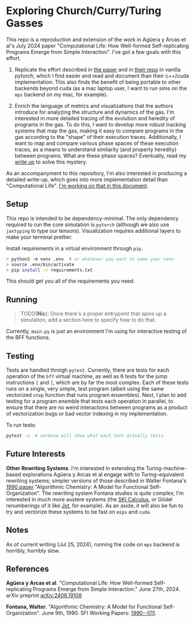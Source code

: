 # Exploring Church/Curry/Turing Gasses

This repo is a reproduction and extension of the work in Agüera y Arcas et al's July 2024 paper "Computational Life: How Well-formed Self-replicating Programs Emerge from Simple Interaction". I've got a few goals with this effort.

1. Replicate the effort described in [the paper](https://arxiv.org/pdf/2406.19108) and in [their repo](https://github.com/paradigms-of-intelligence/cubff) in vanilla pytorch, which I find easier and read and document than their c++/cuda implementation. This also finds the benefit of being portable to other backends beyond cuda (as a mac laptop user, I want to run sims on the `mps` backend on my mac, for example).

1. Enrich the language of metrics and visualizations that the authors introduce for analyzing the structure and dynamics of the gas. I'm interested in more detailed tracing of the evolution and heredity of programs in the gas. To do this, I want to develop more robust tracking systems that map the gas, making it easy to compare programs in the gas according to the "shape" of their execution traces. Additionally, I want to map and compare various phase spaces of these execution traces, as a means to understand similarity (and property heredity) between programs. What are these phase spaces? Eventually, read my [write up](https://docs.google.com/document/d/1KRbq_mHJJE5VDQ6Q9jO7iVicyvJeINX3AaedCgcEXxk/edit?usp=sharing) to solve this mystery.

As an accompanyment to this repository, I'm also interested in producing a detailed write-up, which goes into more implementation detail than "Computational Life". [I'm working on that in this document](https://docs.google.com/document/d/1KRbq_mHJJE5VDQ6Q9jO7iVicyvJeINX3AaedCgcEXxk/edit?usp=sharing).

## Setup

This repo is intended to be dependency-minimal. The only dependency required to run the core simulation is `pytorch` (although we also use `jaxtyping` to type our tensors). Visualization requires additional layers to make your terminal prettier.

Install requirements in a virtual environment through `pip`.

```sh
> python3 -m venv .env  # or whatever you want to name your venv
> source .env/bin/activate
> pip install -r requirements.txt
```

This should get you all of the requirements you need.

## Running

> TODO(**Nic**): Once there's a proper entrypoint that spins up a simulation, add a section here to specify how to do that.

Currently, `main.py` is just an environment I'm using for interactive testing of the BFF functions.

## Testing

Tests are handled throigh `pytest`. Currently, there are tests for each operation of the `bff` virtual machine, as well as 6 tests for the jump instructions `[` and `]`, which are by far the most complex. Each of these tests runs on a single, very simple, test program (albeit using the same vectorized `step` function that runs program ensembles). Next, I plan to add testing for a program enemble that tests each operation in parallel, to ensure that there are no weird interactions between programs as a product of vectorization bugs or bad vector indexing in my implementation.

To run tests:

```sh
pytest -v  # verbose will show what each test actually tests.
```

## Future Interests

**Other Rewriting Systems**. I'm interested in extending the Turing-machine-based explorations Agüera y Arcas et al engage with to Turing-equivalent rewriting systems; simpler versions of those described in Walter Fontana's [1990 paper](https://sfi-edu.s3.amazonaws.com/sfi-edu/production/uploads/sfi-com/dev/uploads/filer/9e/f0/9ef0cbc7-8fe9-4fea-816d-6ce4a117e248/90-011.pdf) "Algorithmic Chemistry: A Model for Functional Self-Organization". The rewriting system Fontana studies is quite complex; I'm interested in much more austere systems (the [SKI Calculus](https://people.cs.uchicago.edu/~odonnell/Teacher/Lectures/Formal_Organization_of_Knowledge/Examples/combinator_calculus/https://people.cs.uchicago.edu/~odonnell/Teacher/Lectures/Formal_Organization_of_Knowledge/Examples/combinator_calculus/), or Gödel renumberings of it like [Jot](https://web.archive.org/web/20160823182917/http://semarch.linguistics.fas.nyu.edu/barker/Iota/), for example). As an aside, it will also be fun to try and vectorize these systems to be fast on `mips` and `cuda`.

## Notes

As of current writing (Jul 25, 2024), running the code on `mps` backend is horribly, horribly slow.

## References

**Agüera y Arcas et al**. "Computational Life: How Well-formed Self-replicating Programs Emerge from Simple Interaction." June 27th, 2024. arXiv preprint [arXiv:2406.19108](https://arxiv.org/pdf/2406.19108)

**Fontana, Walter**. "Algorithmic Chemistry: A Model for Functional Self-Organization". June 9th, 1990. SFI Working Papers: [1990--011](https://sfi-edu.s3.amazonaws.com/sfi-edu/production/uploads/sfi-com/dev/uploads/filer/9e/f0/9ef0cbc7-8fe9-4fea-816d-6ce4a117e248/90-011.pdf).
